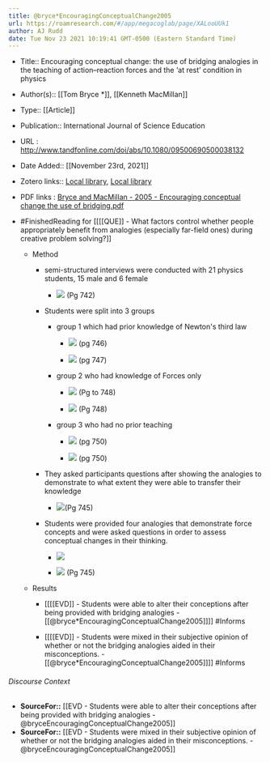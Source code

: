 ```yaml
---
title: @bryce*EncouragingConceptualChange2005
url: https://roamresearch.com/#/app/megacoglab/page/XALooUUk1
author: AJ Rudd
date: Tue Nov 23 2021 10:19:41 GMT-0500 (Eastern Standard Time)
---
```


- Title:: Encouraging conceptual change: the use of bridging analogies in the teaching of action–reaction forces and the ‘at rest’ condition in physics
- Author(s):: [[Tom Bryce *]], [[Kenneth MacMillan]]
- Type:: [[Article]]
- Publication:: International Journal of Science Education
- URL : http://www.tandfonline.com/doi/abs/10.1080/09500690500038132
- Date Added:: [[November 23rd, 2021]]
- Zotero links:: [Local library](zotero://select/groups/2451508/items/ISK8MDFX), [Local library](https://www.zotero.org/groups/2451508/items/ISK8MDFX)
- PDF links : [Bryce  and MacMillan - 2005 - Encouraging conceptual change the use of bridging.pdf](zotero://open-pdf/groups/2451508/items/XDP73WP3)
- #FinishedReading for [[[[QUE]] - What factors control whether people appropriately benefit from analogies (especially far-field ones) during creative problem solving?]]

    - Method

        - semi-structured interviews were conducted with 21 physics students, 15 male and 6 female

            - ![](https://firebasestorage.googleapis.com/v0/b/firescript-577a2.appspot.com/o/imgs%2Fapp%2Fmegacoglab%2F3EUg5rawiA.png?alt=media&token=06172914-e7c4-4067-b78e-4e3e845b5fd3) (Pg 742)

        - Students were split into 3 groups

            - group 1 which had prior knowledge of Newton's third law

                - ![](https://firebasestorage.googleapis.com/v0/b/firescript-577a2.appspot.com/o/imgs%2Fapp%2Fmegacoglab%2FpKLNH3ZNEn.png?alt=media&token=68e4fda5-dfb3-4eb6-bf29-9a70297bf2b7) (pg 746)

                - ![](https://firebasestorage.googleapis.com/v0/b/firescript-577a2.appspot.com/o/imgs%2Fapp%2Fmegacoglab%2FFBLxBp1XdI.png?alt=media&token=fe46d8be-d2fd-4e3d-ad6a-41cfd9106ec4) (pg 747)

            - group 2 who had knowledge of Forces only

                - ![](https://firebasestorage.googleapis.com/v0/b/firescript-577a2.appspot.com/o/imgs%2Fapp%2Fmegacoglab%2FZgswpm_22z.png?alt=media&token=62117921-fdc6-41ee-b17d-00112d9faf8b) (Pg to 748)

                - ![](https://firebasestorage.googleapis.com/v0/b/firescript-577a2.appspot.com/o/imgs%2Fapp%2Fmegacoglab%2F90cTWFSKD2.png?alt=media&token=6e38a68d-cc5a-4fdd-af7c-7f480eac4584) (Pg 748)

            - group 3 who had no prior teaching

                - ![](https://firebasestorage.googleapis.com/v0/b/firescript-577a2.appspot.com/o/imgs%2Fapp%2Fmegacoglab%2Fph3dDYtQNF.png?alt=media&token=63791dbb-6a52-4df3-92dd-f64acfa7fa95) (pg 750)

                - ![](https://firebasestorage.googleapis.com/v0/b/firescript-577a2.appspot.com/o/imgs%2Fapp%2Fmegacoglab%2FXjsyU6at-d.png?alt=media&token=3716b5cc-cd9c-4d25-9198-85675264b413) (pg 750)

        - They asked participants questions after showing the analogies to demonstrate to what extent they were able to transfer their knowledge

            - ![](https://firebasestorage.googleapis.com/v0/b/firescript-577a2.appspot.com/o/imgs%2Fapp%2Fmegacoglab%2FQKhSSrfSnO.png?alt=media&token=fd33e7df-5b46-4f58-aaad-d5477c9a5d21)(Pg 745)

        - Students were provided four analogies that demonstrate force concepts and were asked questions in order to assess conceptual changes in their thinking.

            - ![](https://firebasestorage.googleapis.com/v0/b/firescript-577a2.appspot.com/o/imgs%2Fapp%2Fmegacoglab%2Fep4E0ilvA8.png?alt=media&token=3053fe2c-a5f2-472d-8e74-26ba698fba8c)

            - ![](https://firebasestorage.googleapis.com/v0/b/firescript-577a2.appspot.com/o/imgs%2Fapp%2Fmegacoglab%2FcCoVg3qSey.png?alt=media&token=84d1315d-3f1b-4a94-87b2-38264acc5b45) (Pg 745)

    - Results

        - [[[[EVD]] - Students were able to alter their conceptions after being provided with bridging analogies - [[@bryce*EncouragingConceptualChange2005]]]] #Informs

        - [[[[EVD]] - Students were mixed in their subjective opinion of whether or not the bridging analogies aided in their misconceptions. - [[@bryce*EncouragingConceptualChange2005]]]] #Informs

###### Discourse Context

- **SourceFor::** [[EVD - Students were able to alter their conceptions after being provided with bridging analogies - @bryceEncouragingConceptualChange2005]]
- **SourceFor::** [[EVD - Students were mixed in their subjective opinion of whether or not the bridging analogies aided in their misconceptions. - @bryceEncouragingConceptualChange2005]]
